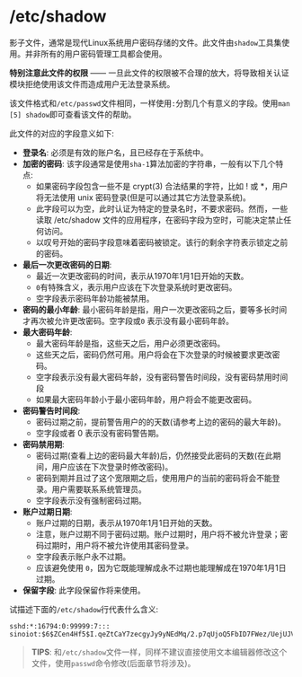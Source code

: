 # **/etc/shadow**

影子文件，通常是现代Linux系统用户密码存储的文件。此文件由``shadow``工具集使用。并非所有的用户密码管理工具都会使用。

**特别注意此文件的权限** —— 一旦此文件的权限被不合理的放大，将导致相关认证模块拒绝使用该文件而造成用户无法登录系统。

该文件格式和``/etc/passwd``文件相同，一样使用``:``分割几个有意义的字段。使用``man [5] shadow``即可查看该文件的帮助。

此文件的对应的字段意义如下:

* **登录名**: 必须是有效的账户名，且已经存在于系统中。
* **加密的密码**: 该字段通常是使用``sha-1``算法加密的字符串，一般有以下几个特点:
    * 如果密码字段包含一些不是 crypt(3) 合法结果的字符，比如 ! 或 \*，用户将无法使用 unix 密码登录(但是可以通过其它方法登录系统)。
    * 此字段可以为空，此时认证为特定的登录名时，不要求密码。然而，一些读取 /etc/shadow 文件的应用程序，在密码字段为空时，可能决定禁止任何访问。
    * 以叹号开始的密码字段意味着密码被锁定。该行的剩余字符表示锁定之前的密码。
* **最后一次更改密码的日期**:
    * 最近一次更改密码的时间，表示从1970年1月1日开始的天数。
    * ``0``有特殊含义，表示用户应该在下次登录系统时更改密码。
    * 空字段表示密码年龄功能被禁用。
* **密码的最小年龄**: 最小密码年龄是指，用户一次更改密码之后，要等多长时间才再次被允许更改密码。空字段或``0`` 表示没有最小密码年龄。
* **最大密码年龄**:
    * 最大密码年龄是指，这些天之后，用户必须更改密码。
    * 这些天之后，密码仍然可用。用户将会在下次登录的时候被要求更改密码。
    * 空字段表示没有最大密码年龄，没有密码警告时间段，没有密码禁用时间段
    * 如果最大密码年龄小于最小密码年龄，用户将会不能更改密码。
* **密码警告时间段**:
    * 密码过期之前，提前警告用户的的天数(请参考上边的密码的最大年龄)。
    * 空字段或者 0 表示没有密码警告期。
* **密码禁用期**:
    * 密码过期(查看上边的密码最大年龄)后，仍然接受此密码的天数(在此期间，用户应该在下次登录时修改密码)。
    * 密码到期并且过了这个宽限期之后，使用用户的当前的密码将会不能登录。用户需要联系系统管理员。
    * 空字段表示没有强制密码过期。
* **账户过期日期**:
    * 账户过期的日期，表示从1970年1月1日开始的天数。
    * 注意，账户过期不同于密码过期。账户过期时，用户将不被允许登录；密码过期时，用户将不被允许使用其密码登录。
    * 空字段表示账户永不过期。
    * 应该避免使用 ``0``，因为它既能理解成永不过期也能理解成在1970年1月1日过期。
* **保留字段**: 此字段保留作将来使用。

试描述下面的``/etc/shadow``行代表什么含义:

```
sshd:*:16794:0:99999:7:::
sinoiot:$6$ZCen4Hf5$I.qeZtCaY7zecgyJy9yNEdMq/2.p7qUjoQ5FbID7FWez/UejUJVtsSFNBZfWhCf0pt62.7l6u8YwjeDDThs1o0:16794:0:99999:7:::
```

> **TIPS**: 和``/etc/shadow``文件一样，同样不建议直接使用文本编辑器修改这个文件，使用``passwd``命令修改(后面章节将涉及)。
